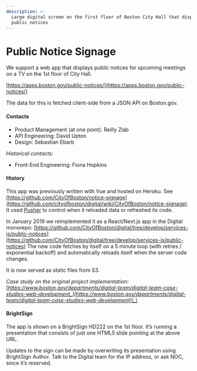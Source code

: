 ```yaml
---
description: >-
  Large digital screen on the first floor of Boston City Hall that displays
  public notices
---
```


# Public Notice Signage

We support a web app that displays public notices for upcoming meetings on a TV on the 1st floor of City Hall.

[https://apps.boston.gov/public-notices/](https://apps.boston.gov/public-notices/)

The data for this is fetched client-side from a JSON API on Boston.gov.

#### Contacts

* Product Management \(at one point\): Reilly Zlab
* API Engineering: David Upton
* Design: Sebastian Ebarb

_Historical contacts:_

* Front-End Engineering: Fiona Hopkins

#### History

This app was previously written with Vue and hosted on Heroku. See [https://github.com/CityOfBoston/notice-signage](https://github.com/cityofboston/digital/wiki/CityOfBoston/notice-signage). It used [Pusher](https://www.pusher.com/) to control when it reloaded data or refreshed its code.

In January 2019 we reimplemented it as a React/Next.js app in the Digital monorepo: [https://github.com/CityOfBoston/digital/tree/develop/services-js/public-notices](https://github.com/CityOfBoston/digital/tree/develop/services-js/public-notices) The new code fetches by itself on a 5 minute loop \(with retries / exponential backoff\) and automatically reloads itself when the server code changes.

It is now served as static files from S3.

_Case study on the original project implementation:_ [_https://www.boston.gov/departments/digital-team/digital-team-case-studies-web-development_](https://www.boston.gov/departments/digital-team/digital-team-case-studies-web-development)\_\_

#### BrightSign

The app is shown on a BrightSign HD222 on the 1st floor. It’s running a presentation that consists of just one HTML5 slide pointing at the above URL.

Updates to the sign can be made by overwriting its presentation using BrightSign Author. Talk to the Digital team for the IP address, or ask NOC, since it’s reserved.

